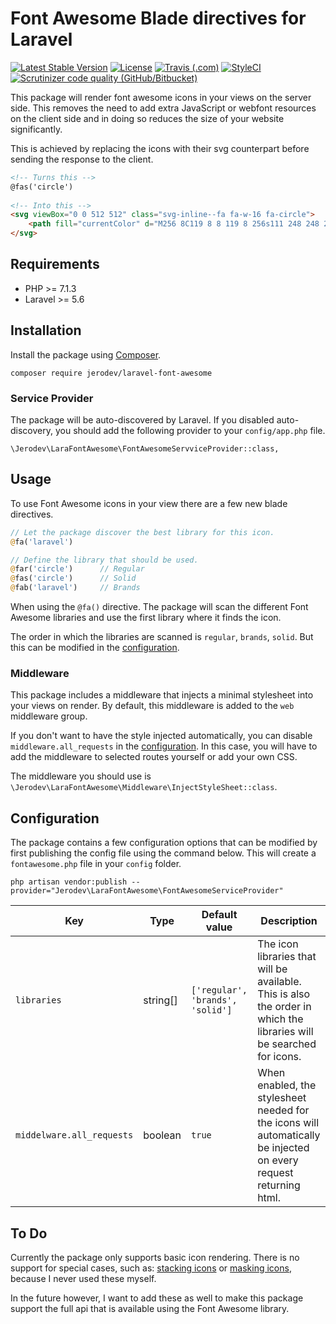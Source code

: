 # Font Awesome Blade directives for Laravel
[![Latest Stable Version](https://poser.pugx.org/jerodev/laravel-font-awesome/v/stable?format=flat-square)](https://packagist.org/packages/jerodev/laravel-font-awesome)
[![License](https://poser.pugx.org/jerodev/laravel-font-awesome/license?format=flat-square)](https://packagist.org/packages/jerodev/laravel-font-awesome)
[![Travis (.com)](https://img.shields.io/travis/com/jerodev/laravel-font-awesome.svg?style=flat-square)](https://travis-ci.com/jerodev/laravel-font-awesome)
[![StyleCI](https://github.styleci.io/repos/193088933/shield?branch=master)](https://github.styleci.io/repos/193088933)
[![Scrutinizer code quality (GitHub/Bitbucket)](https://img.shields.io/scrutinizer/quality/g/jerodev/laravel-font-awesome/master.svg?style=flat-square)](https://scrutinizer-ci.com/g/jerodev/laravel-font-awesome/?branch=master)

This package will render font awesome icons in your views on the server side. This removes the need to add extra JavaScript or webfont resources on the client side and in doing so reduces the size of your website significantly.

This is achieved by replacing the icons with their svg counterpart before sending the response to the client.

``` html
<!-- Turns this -->
@fas('circle')
  
<!-- Into this -->
<svg viewBox="0 0 512 512" class="svg-inline--fa fa-w-16 fa-circle">
    <path fill="currentColor" d="M256 8C119 8 8 119 8 256s111 248 248 248 248-111 248-248S393 8 256 8z"/>
</svg>
```

## Requirements

- PHP >= 7.1.3
- Laravel >= 5.6

## Installation

Install the package using [Composer](https://getcomposer.org/).

    composer require jerodev/laravel-font-awesome

### Service Provider

The package will be auto-discovered by Laravel. If you disabled auto-discovery, you should add the following provider to your `config/app.php` file.

    \Jerodev\LaraFontAwesome\FontAwesomeServviceProvider::class,

## Usage

To use Font Awesome icons in your view there are a few new blade directives.

``` php
// Let the package discover the best library for this icon.
@fa('laravel')

// Define the library that should be used.
@far('circle')      // Regular
@fas('circle')      // Solid
@fab('laravel')     // Brands
```

When using the `@fa()` directive. The package will scan the different Font Awesome libraries and use the first library where it finds the icon.

The order in which the libraries are scanned is `regular`, `brands`, `solid`. But this can be modified in the [configuration](#configuration).

### Middleware

This package includes a middleware that injects a minimal stylesheet into your views on render. By default, this middleware is added to the `web` middleware group.

If you don't want to have the style injected automatically, you can disable `middleware.all_requests` in the [configuration](#configuration). In this case, you will have to add the middleware to selected routes yourself or add your own CSS.

The middleware you should use is `\Jerodev\LaraFontAwesome\Middleware\InjectStyleSheet::class`.


## Configuration

The package contains a few configuration options that can be modified by first publishing the config file using the command below. This will create a `fontawesome.php` file in your `config` folder.

    php artisan vendor:publish --provider="Jerodev\LaraFontAwesome\FontAwesomeServiceProvider"

| Key  | Type | Default value | Description |
| --- | --- | --- | --- |
| `libraries` | string[]  | `['regular', 'brands', 'solid']` | The icon libraries that will be available. This is also the order in which the libraries will be searched for icons. |
| `middelware.all_requests` | boolean  | `true` | When enabled, the stylesheet needed for the icons will automatically be injected on every request returning html. |

## To Do

Currently the package only supports basic icon rendering. There is no support for special cases, such as: [stacking icons](https://fontawesome.com/how-to-use/on-the-web/styling/stacking-icons) or [masking icons](https://fontawesome.com/how-to-use/on-the-web/styling/masking), because I never used these myself.

In the future however, I want to add these as well to make this package support the full api that is available using the Font Awesome library.